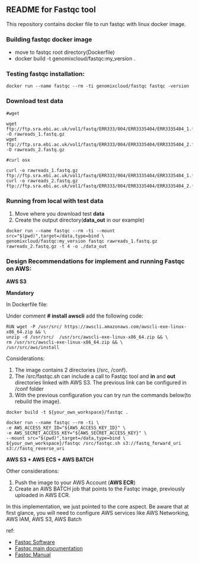 ## README for Fastqc tool ##

This repository contains docker file to run fastqc with linux docker image.

### Building fastqc docker image

* move to fastqc root directory(Dockerfile)
* docker build -t genomixcloud/fastqc:my_version .

### Testing fastqc installation:

```shell
docker run --name fastqc --rm -ti genomixcloud/fastqc fastqc -version
```

### Download test data 

```shell
#wget 

wget ftp://ftp.sra.ebi.ac.uk/vol1/fastq/ERR333/004/ERR3335404/ERR3335404_1.fastq.gz -O rawreads_1.fastq.gz
wget ftp://ftp.sra.ebi.ac.uk/vol1/fastq/ERR333/004/ERR3335404/ERR3335404_2.fastq.gz -O rawreads_2.fastq.gz 
```

```shell
#curl osx

curl -o rawreads_1.fastq.gz ftp://ftp.sra.ebi.ac.uk/vol1/fastq/ERR333/004/ERR3335404/ERR3335404_1.fastq.gz 
curl -o rawreads_2.fastq.gz ftp://ftp.sra.ebi.ac.uk/vol1/fastq/ERR333/004/ERR3335404/ERR3335404_2.fastq.gz 
```

### Running from local with test data 

1. Move where you download test **data**  
2. Create the output directory(**data_out** in our example) 

```shell
docker run --name fastqc --rm -ti --mount src="$(pwd)",target=/data,type=bind \
genomixcloud/fastqc:my_version fastqc rawreads_1.fastq.gz rawreads_2.fastq.gz -t 4 -o ./data_out
```

### Design Recommendations for implement and running Fastqc on AWS:

**AWS S3**

**Mandatory**

In Dockerfile file:

Under comment **# install awscli** add the following code:

```shell
RUN wget -P /usr/src/ https://awscli.amazonaws.com/awscli-exe-linux-x86_64.zip && \
unzip -d /usr/src/  /usr/src/awscli-exe-linux-x86_64.zip && \
rm /usr/src/awscli-exe-linux-x86_64.zip && \
/usr/src/aws/install
```

Considerations:

1. The image contains 2 directories (/src, /conf).
2. The /src/fastqc.sh can include a call to Fastqc tool and **in** and **out** directories linked with AWS S3. The previous link can be configured in /conf folder
3. With the previous configuration you can try run the commands below(to rebuild the image).

```shell 
docker build -t ${your_own_workspace}/fastqc .
```

```shell
docker run --name fastqc --rm -ti \
-e AWS_ACCESS_KEY_ID="${AWS_ACCESS_KEY_ID}" \
-e AWS_SECRET_ACCESS_KEY="${AWS_SECRET_ACCESS_KEY}" \
--mount src="$(pwd)",target=/data,type=bind \
${your_own_workspace}/fastqc /src/fastqc.sh s3://fastq_forward_uri s3://fastq_reverse_uri
```

**AWS S3 + AWS ECS + AWS BATCH**

Other considerations: 

1. Push the image to your AWS Account (**AWS ECR**) 
2. Create an AWS BATCH job that points to the Fastqc image, previously uploaded in AWS ECR. 

In this implementation, we just pointed to the core aspect. Be aware that at first glance, you will need to configure AWS services like AWS Networking, AWS IAM, AWS S3, AWS Batch  

ref:
* [Fastqc Software](https://raw.githubusercontent.com/s-andrews/FastQC/master/INSTALL.txt)
* [Fastqc main documentation](https://www.bioinformatics.babraham.ac.uk/projects/fastqc/)
* [Fastqc Manual](https://www.bioinformatics.babraham.ac.uk/projects/fastqc/Help/) 